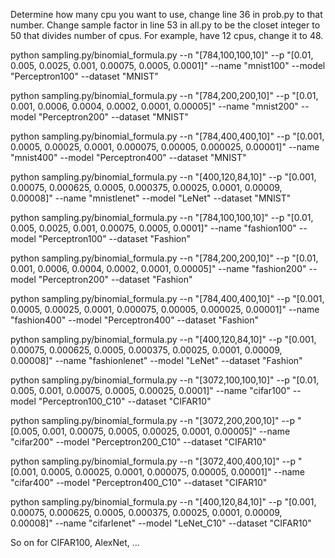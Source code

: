 Determine how many cpu you want to use, change line 36 in prob.py to that number. Change sample factor in line 53 in all.py to be the closet integer to 50 that divides number of cpus. For example, have 12 cpus, change it to 48.

python sampling.py/binomial_formula.py --n "[784,100,100,10]" --p "[0.01, 0.005, 0.0025, 0.001, 0.00075, 0.0005, 0.0001]" --name "mnist100" --model "Perceptron100" --dataset "MNIST"  

python sampling.py/binomial_formula.py --n "[784,200,200,10]" --p "[0.01, 0.001, 0.0006, 0.0004, 0.0002, 0.0001, 0.00005]" --name "mnist200" --model "Perceptron200" --dataset "MNIST"  

python sampling.py/binomial_formula.py --n "[784,400,400,10]" --p "[0.001, 0.0005, 0.00025, 0.0001, 0.000075, 0.00005, 0.000025, 0.00001]" --name "mnist400" --model "Perceptron400" --dataset "MNIST"  

python sampling.py/binomial_formula.py --n "[400,120,84,10]" --p "[0.001, 0.00075, 0.000625, 0.0005, 0.000375, 0.00025, 0.0001, 0.00009, 0.00008]" --name "mnistlenet" --model "LeNet" --dataset "MNIST"  


python sampling.py/binomial_formula.py --n "[784,100,100,10]" --p "[0.01, 0.005, 0.0025, 0.001, 0.00075, 0.0005, 0.0001]" --name "fashion100" --model "Perceptron100" --dataset "Fashion"  

python sampling.py/binomial_formula.py --n "[784,200,200,10]" --p "[0.01, 0.001, 0.0006, 0.0004, 0.0002, 0.0001, 0.00005]" --name "fashion200" --model "Perceptron200" --dataset "Fashion"  

python sampling.py/binomial_formula.py --n "[784,400,400,10]" --p "[0.001, 0.0005, 0.00025, 0.0001, 0.000075, 0.00005, 0.000025, 0.00001]" --name "fashion400" --model "Perceptron400" --dataset "Fashion"  

python sampling.py/binomial_formula.py --n "[400,120,84,10]" --p "[0.001, 0.00075, 0.000625, 0.0005, 0.000375, 0.00025, 0.0001, 0.00009, 0.00008]"  --name "fashionlenet" --model "LeNet" --dataset "Fashion"  


python sampling.py/binomial_formula.py --n "[3072,100,100,10]" --p "[0.01, 0.005, 0.001, 0.00075, 0.0005, 0.00025, 0.0001]" --name "cifar100" --model "Perceptron100_C10" --dataset "CIFAR10"  

python sampling.py/binomial_formula.py --n "[3072,200,200,10]" --p "[0.005, 0.001, 0.00075, 0.0005, 0.00025, 0.0001, 0.00005]" --name "cifar200" --model "Perceptron200_C10" --dataset "CIFAR10"

python sampling.py/binomial_formula.py --n "[3072,400,400,10]" --p "[0.001, 0.0005, 0.00025, 0.0001, 0.000075, 0.00005, 0.00001]" --name "cifar400" --model "Perceptron400_C10" --dataset "CIFAR10"

python sampling.py/binomial_formula.py --n "[400,120,84,10]" --p "[0.001, 0.00075, 0.000625, 0.0005, 0.000375, 0.00025, 0.0001, 0.00009, 0.00008]"  --name "cifarlenet" --model "LeNet_C10" --dataset "CIFAR10"

So on for CIFAR100, AlexNet, ...

